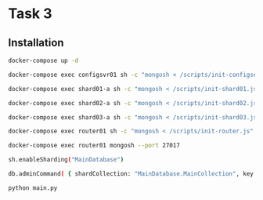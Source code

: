 # Task 3

## Installation

```bash
docker-compose up -d
```

```bash
docker-compose exec configsvr01 sh -c "mongosh < /scripts/init-configserver.js"
```

```bash
docker-compose exec shard01-a sh -c "mongosh < /scripts/init-shard01.js"
```

```bash
docker-compose exec shard02-a sh -c "mongosh < /scripts/init-shard02.js"
```

```bash
docker-compose exec shard03-a sh -c "mongosh < /scripts/init-shard03.js"
```

```bash
docker-compose exec router01 sh -c "mongosh < /scripts/init-router.js"
```

```bash
docker-compose exec router01 mongosh --port 27017
```

```bash
sh.enableSharding("MainDatabase")
```

```bash
db.adminCommand( { shardCollection: "MainDatabase.MainCollection", key: { oemNumber: "hashed", zipCode: 1, supplierId: 1 } } )
```

```bash
python main.py
```
